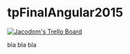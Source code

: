 # tpFinalAngular2015
[![Jacodom's Trello Board](https://img.shields.io/badge/board-Jacodom's%20Trello-blue.svg?style=flat)](https://trello.com/b/ah4g1uAt/curso-angular)

bla bla bla

